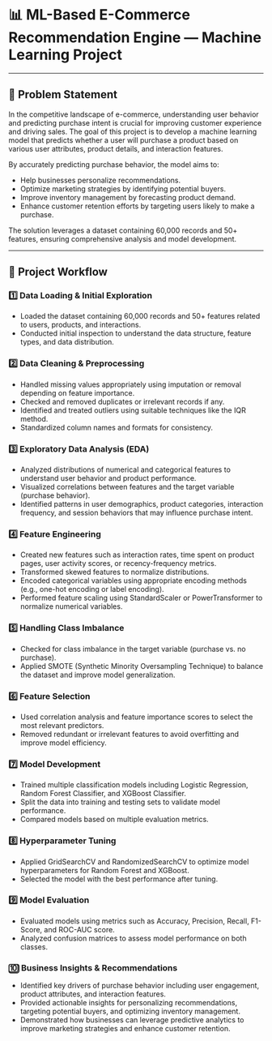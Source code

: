 # 📊 ML-Based E-Commerce Recommendation Engine — Machine Learning Project

---

## 📝 Problem Statement

In the competitive landscape of e-commerce, understanding user behavior and predicting purchase intent is crucial for improving customer experience and driving sales. The goal of this project is to develop a machine learning model that predicts whether a user will purchase a product based on various user attributes, product details, and interaction features.

By accurately predicting purchase behavior, the model aims to:

- Help businesses personalize recommendations.
- Optimize marketing strategies by identifying potential buyers.
- Improve inventory management by forecasting product demand.
- Enhance customer retention efforts by targeting users likely to make a purchase.

The solution leverages a dataset containing 60,000 records and 50+ features, ensuring comprehensive analysis and model development.

---

## 🔄 Project Workflow

### 1️⃣ Data Loading & Initial Exploration

- Loaded the dataset containing 60,000 records and 50+ features related to users, products, and interactions.
- Conducted initial inspection to understand the data structure, feature types, and data distribution.

### 2️⃣ Data Cleaning & Preprocessing

- Handled missing values appropriately using imputation or removal depending on feature importance.
- Checked and removed duplicates or irrelevant records if any.
- Identified and treated outliers using suitable techniques like the IQR method.
- Standardized column names and formats for consistency.

### 3️⃣ Exploratory Data Analysis (EDA)

- Analyzed distributions of numerical and categorical features to understand user behavior and product performance.
- Visualized correlations between features and the target variable (purchase behavior).
- Identified patterns in user demographics, product categories, interaction frequency, and session behaviors that may influence purchase intent.

### 4️⃣ Feature Engineering

- Created new features such as interaction rates, time spent on product pages, user activity scores, or recency-frequency metrics.
- Transformed skewed features to normalize distributions.
- Encoded categorical variables using appropriate encoding methods (e.g., one-hot encoding or label encoding).
- Performed feature scaling using StandardScaler or PowerTransformer to normalize numerical variables.

### 5️⃣ Handling Class Imbalance

- Checked for class imbalance in the target variable (purchase vs. no purchase).
- Applied SMOTE (Synthetic Minority Oversampling Technique) to balance the dataset and improve model generalization.

### 6️⃣ Feature Selection

- Used correlation analysis and feature importance scores to select the most relevant predictors.
- Removed redundant or irrelevant features to avoid overfitting and improve model efficiency.

### 7️⃣ Model Development

- Trained multiple classification models including Logistic Regression, Random Forest Classifier, and XGBoost Classifier.
- Split the data into training and testing sets to validate model performance.
- Compared models based on multiple evaluation metrics.

### 8️⃣ Hyperparameter Tuning

- Applied GridSearchCV and RandomizedSearchCV to optimize model hyperparameters for Random Forest and XGBoost.
- Selected the model with the best performance after tuning.

### 9️⃣ Model Evaluation

- Evaluated models using metrics such as Accuracy, Precision, Recall, F1-Score, and ROC-AUC score.
- Analyzed confusion matrices to assess model performance on both classes.

### 🔟 Business Insights & Recommendations

- Identified key drivers of purchase behavior including user engagement, product attributes, and interaction features.
- Provided actionable insights for personalizing recommendations, targeting potential buyers, and optimizing inventory management.
- Demonstrated how businesses can leverage predictive analytics to improve marketing strategies and enhance customer retention.
